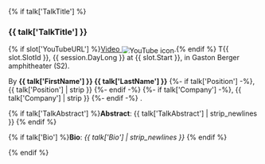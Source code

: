 {% if talk['TalkTitle'] %}

<h3 id="{{ talk['FirstName'] }}-{{ talk['LastName'] }}-talk">{{ talk['TalkTitle'] }}</h3>

{% if slot['YouTubeURL'] %}<a href="{{ slot['YouTubeURL'] }}">Video <img style="display: inline-block; vertical-align: middle; height: auto; max-height: 1em;" src="media/logos/inline-youtube-logo.svg" alt="YouTube icon"/></a>.{% endif %}
T{{ slot.SlotId }}, {{ session.DayLong }} at {{ slot.Start }}, in Gaston Berger amphitheater (S2).

By **{{ talk['FirstName'] }} {{ talk['LastName'] }}**
{%- if talk['Position'] -%}, {{ talk['Position'] | strip }} {%- endif -%}
{%- if talk['Company']  -%}, {{ talk['Company']  | strip }} {%- endif -%}
.

{% if talk['TalkAbstract'] %}**Abstract**: {{ talk['TalkAbstract'] | strip_newlines }} {% endif %}

{% if talk['Bio']          %}**Bio**:     *{{ talk['Bio'] | strip_newlines }}* {% endif %}

{% endif %}
